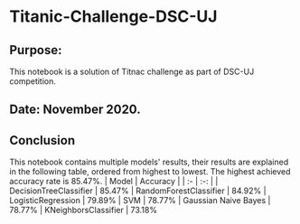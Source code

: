 # Titanic-Challenge-DSC-UJ
 
## Purpose:
This notebook is a solution of Titnac challenge as part of DSC-UJ competition.
## Date: November 2020.
## Conclusion
This notebook contains multiple models' results, their results are explained in the following table, ordered from highest to lowest. The highest achieved accuracy rate is 85.47%.
| Model  | Accuracy |
| :- | :-: |
| DecisionTreeClassifier | 85.47%
| RandomForestClassifier | 84.92%
| LogisticRegression | 79.89%
| SVM | 78.77%
| Gaussian Naive Bayes | 78.77%
| KNeighborsClassifier | 73.18%
